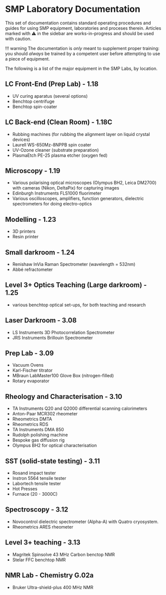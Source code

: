 SMP Laboratory Documentation
============================

This set of documentation contains standard operating procedures and guides for using SMP equipment, laboratories and proceses therein. Articles marked with :warning: in the sidebar are works-in-progress and should be used with caution.

!!! warning 
    The documentation is *only* meant to supplement proper training: you should *always* be trained by a competent user before attempting to use a piece of equipment. 


The following is a list of the major equipment in the SMP Labs, by location. 

LC Front-End (Prep Lab) - 1.18
------------------------------
- UV curing aparatus (several options)
- Benchtop centrifuge
- Benchtop spin-coater

LC Back-end (Clean Room) - 1.18C
--------------------------------
- Rubbing machines (for rubbing the alignment layer on liquid crystal devices)
- Laurell WS-650Mz-8NPPB spin coater
- UV-Ozone cleaner (substrate preparation)
- PlasmaEtch PE-25 plasma etcher (oxygen fed)

Microscopy - 1.19
-----------------
- Various polarising optical microscopes (Olympus BH2, Leica DM2700) with cameras (Nikon, DeltaPix) for capturing images
- Edinburgh Instruments FLS1000 fluorimeter
- Various oscilloscopes, amplifiers, function generators, dielectric spectrometers for doing electro-optics  

Modelling - 1.23
----------------
- 3D printers
- Resin printer

Small darkroom - 1.24
---------------------
- Renishaw InVia Raman Spectrometer (wavelength = 532nm)
- Abbé refractometer

Level 3+ Optics Teaching (Large darkroom) - 1.25
------------------------------------------------
- various benchtop optical set-ups, for both teaching and research

Laser Darkroom - 3.08
---------------------
- LS Instruments 3D Photocorrelation Spectrometer
- JRS Instruments Brillouin Spectrometer

Prep Lab - 3.09
---------------
- Vacuum Ovens
- Karl-Fischer titrator
- MBraun LabMaster100 Glove Box (nitrogen-filled)
- Rotary evaporator

Rheology and Characterisation - 3.10
------------------------------------
- TA Instruments Q20 and Q2000 differential scanning calorimeters
- Anton-Paar MCR302 rheometer
- Rheometrics DMTA
- Rheometrics RDS
- TA Instruments DMA 850
- Rudolph polishing machine
- Bespoke gas diffusion rig
- Olympus BH2 for optical characterisation

SST (solid-state testing) - 3.11
--------------------------------
- Rosand impact tester
- Instron 5564 tensile tester
- Labortech tensile tester
- Hot Presses
- Furnace (20 - 3000C)

Spectroscopy - 3.12
-------------------
- Novocontrol dielectric spectrometer (Alpha-A) with Quatro cryosystem. 
- Rheometrics ARES rheometer

Level 3+ teaching - 3.13
------------------------
- Magritek Spinsolve 43 MHz Carbon benctop NMR
- Stelar FFC benchtop NMR

NMR Lab - Chemistry G.02a
---------------------------------------
- Bruker Ultra-shield-plus 400 MHz NMR
<!-- # Welcome to MkDocs

For full documentation visit [mkdocs.org](https://www.mkdocs.org).

## Commands

* `mkdocs new [dir-name]` - Create a new project.
* `mkdocs serve` - Start the live-reloading docs server.
* `mkdocs build` - Build the documentation site.
* `mkdocs -h` - Print help message and exit.

## Project layout

    mkdocs.yml    # The configuration file.
    docs/
        index.md  # The documentation homepage.
        ...       # Other markdown pages, images and other files. -->
